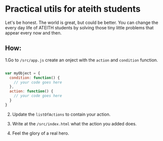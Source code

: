 # Practical utils for ateith students

Let's be honest. The world is great, but could be better.
You can change the every day life of ATEITH students by solving those tiny little problems that appear every now and then.

## How:

1.Go to `/src/app.js` create an onject with the `action` and `condition` function.

```javascript

var myObject = {
  condition: function() {
    // your code goes here
  }, 
  action: function() {
    // your code goes here
  }
}
```

2. Update the  `listOfActions` to contain your action.

3. Write at the `/src/index.html` what the action you added does.

4. Feel the glory of a real hero.
